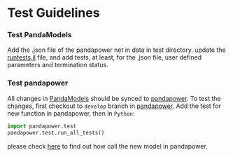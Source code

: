 # Test Guidelines

### Test PandaModels

Add the .json file of the pandapower net in data in test directory.
update the [runtests.jl](https://github.com/e2nIEE/PandaModels.jl/blob/develop/test/runtests.jl) file, and add tests, at least, for the .json file, user defined parameters and termination status.


### Test pandapower

All changes in [PandaModels](https://github.com/e2nIEE/PandaModels.jl) should be synced to [pandapower](https://github.com/e2nIEE/pandapower). To test the changes, first checkout to `develop` branch in [pandapower](https://github.com/e2nIEE/pandapower). Add the test for new function in pandapower, then in `Python`:

```python
import pandapower.test
pandapower.test.run_all_tests()
```

please check [here](https://github.com/e2nIEE/pandapower/blob/develop/tutorials/new_optimization_model_pandamodels.ipynb) to find out how call the new model in pandapower.
